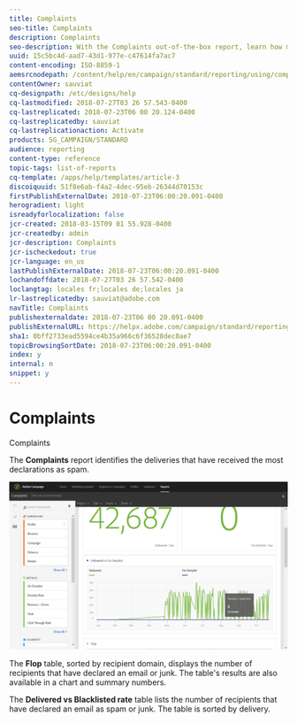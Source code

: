 ```yaml
---
title: Complaints
seo-title: Complaints
description: Complaints
seo-description: With the Complaints out-of-the-box report, learn how many time delivery was declared as spam.
uuid: 15c5bc4d-aad7-43d1-977e-c47614fa7ac7
content-encoding: ISO-8859-1
aemsrcnodepath: /content/help/en/campaign/standard/reporting/using/complaints
contentOwner: sauviat
cq-designpath: /etc/designs/help
cq-lastmodified: 2018-07-27T03 26 57.543-0400
cq-lastreplicated: 2018-07-23T06 00 20.124-0400
cq-lastreplicatedby: sauviat
cq-lastreplicationaction: Activate
products: SG_CAMPAIGN/STANDARD
audience: reporting
content-type: reference
topic-tags: list-of-reports
cq-template: /apps/help/templates/article-3
discoiquuid: 51f8e6ab-f4a2-4dec-95eb-26344d70153c
firstPublishExternalDate: 2018-07-23T06:00:20.091-0400
herogradient: light
isreadyforlocalization: false
jcr-created: 2018-03-15T09 01 55.928-0400
jcr-createdby: admin
jcr-description: Complaints
jcr-ischeckedout: true
jcr-language: en_us
lastPublishExternalDate: 2018-07-23T06:00:20.091-0400
lochandoffdate: 2018-07-27T03 26 57.542-0400
loclangtag: locales fr;locales de;locales ja
lr-lastreplicatedby: sauviat@adobe.com
navTitle: Complaints
publishexternaldate: 2018-07-23T06 00 20.091-0400
publishExternalURL: https://helpx.adobe.com/campaign/standard/reporting/using/complaints.html
sha1: 0bff2733ead5594ce4b35a966c6f36528dec8ae7
topicBrowsingSortDate: 2018-07-23T06:00:20.091-0400
index: y
internal: n
snippet: y
---
```


# Complaints

Complaints

The **Complaints** report identifies the deliveries that have received the most declarations as spam.

![](assets/delivery_reports_complaints.png)

The **Flop** table, sorted by recipient domain, displays the number of recipients that have declared an email or junk. The table's results are also available in a chart and summary numbers.

The **Delivered vs Blacklisted rate** table lists the number of recipients that have declared an email as spam or junk. The table is sorted by delivery.
